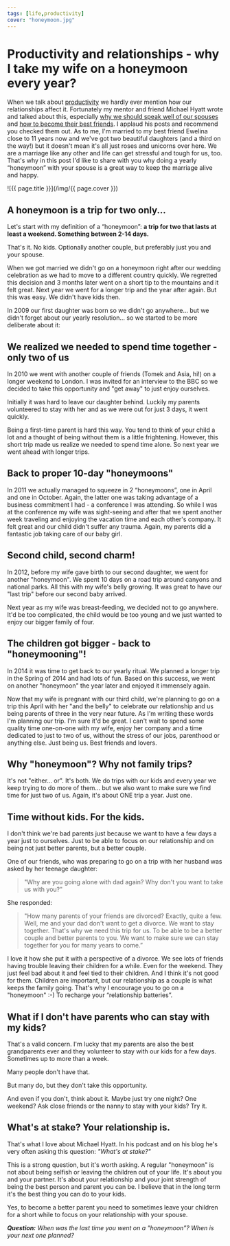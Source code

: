 ```yaml
---
tags: [life,productivity]
cover: "honeymoon.jpg"
---
```


# Productivity and relationships - why I take my wife on a honeymoon every year?

When we talk about [productivity](/productivity) we hardly ever mention how our relationships affect it. Fortunately my mentor and friend Michael Hyatt wrote and talked about this, especially [why we should speak well of our spouses][mh1] and [how to become their best friends][mh2]. I applaud his posts and recommend you checked them out. As to me, I'm married to my best friend Ewelina close to 11 years now and we've got two beautiful daughters (and a third on the way!) but it doesn't mean it's all just roses and unicorns over here. We are a marriage like any other and life can get stressful and tough for us, too. That's why in this post I'd like to share with you why doing a yearly “honeymoon” with your spouse is a great way to keep the marriage alive and happy.

<!--More-->

![{{ page.title }}](/img/{{ page.cover }})

## A honeymoon is a trip for two only...

Let's start with my definition of a “honeymoon”: **a trip for two that lasts at least a weekend. Something between 2-14 days.**

That's it. No kids. Optionally another couple, but preferably just you and your spouse.

When we got married we didn't go on a honeymoon right after our wedding celebration as we had to move to a different country quickly. We regretted this decision and 3 months later went on a short tip to the mountains and it felt great. Next year we went for a longer trip and the year after again. But this was easy. We didn't have kids then.

In 2009 our first daughter was born so we didn't go anywhere... but we didn't forget about our yearly resolution... so we started to be more deliberate about it:

## We realized we needed to spend time together - only two of us

In 2010 we went with another couple of friends (Tomek and Asia, hi!) on a longer weekend to London. I was invited for an interview to the BBC so we decided to take this opportunity and "get away" to just enjoy ourselves.

Initially it was hard to leave our daughter behind. Luckily my parents volunteered to stay with her and as we were out for just 3 days, it went quickly.

Being a first-time parent is hard this way. You tend to think of your child a lot and a thought of being without them is a little frightening. However, this short trip made us realize we needed to spend time alone. So next year we went ahead with longer trips.

## Back to proper 10-day "honeymoons"

In 2011 we actually managed to squeeze in 2 “honeymoons”, one in April and one in October. Again, the latter one was taking advantage of a business commitment I had - a conference I was attending. So while I was at the conference my wife was sight-seeing and after that we spent another week traveling and enjoying the vacation time and each other's company. It felt great and our child didn't suffer any trauma. Again, my parents did a fantastic job taking care of our baby girl.

## Second child, second charm!

In 2012, before my wife gave birth to our second daughter, we went for another "honeymoon". We spent 10 days on a road trip around canyons and national parks. All this with my wife's belly growing. It was great to have our "last trip" before our second baby arrived.

Next year as my wife was breast-feeding, we decided not to go anywhere. It'd be too complicated, the child would be too young and we just wanted to enjoy our bigger family of four.

## The children got bigger - back to "honeymooning"!

In 2014 it was time to get back to our yearly ritual. We planned a longer trip in the Spring of 2014 and had lots of fun. Based on this success, we went on another "honeymoon" the year later and enjoyed it immensely again.

Now that my wife is pregnant with our third child, we're planning to go on a trip this April with her "and the belly" to celebrate our relationship and us being parents of three in the very near future. As I'm writing these words I'm planning our trip. I'm sure it'd be great. I can't wait to spend some quality time one-on-one with my wife, enjoy her company and a time dedicated to just to two of us, without the stress of our jobs, parenthood or anything else. Just being us. Best friends and lovers.

## Why "honeymoon"? Why not family trips?

It's not "either... or". It's both. We do trips with our kids and every year we keep trying to do more of them... but we also want to make sure we find time for just two of us. Again, it's about ONE trip a year. Just one.

## Time without kids. For the kids.

I don't think we're bad parents just because we want to have a few days a year just to ourselves. Just to be able to focus on our relationship and on being not just better parents, but a better couple.

One of our friends, who was preparing to go on a trip with her husband was asked by her teenage daughter:

> "Why are you going alone with dad again? Why don't you want to take us with you?"

She responded:

> "How many parents of your friends are divorced? Exactly, quite a few. Well, me and your dad don't want to get a divorce. We want to stay together. That's why we need this trip for us. To be able to be a better couple and better parents to you. We want to make sure we can stay together for you for many years to come.”

I love it how she put it with a perspective of a divorce. We see lots of friends having trouble leaving their children for a while. Even for the weekend. They just feel bad about it and feel tied to their children. And I think it's not good for them. Children are important, but our relationship as a couple is what keeps the family going. That's why I encourage you to go on a "honeymoon" :-) To recharge your “relationship batteries”.

## What if I don't have parents who can stay with my kids?

That's a valid concern. I'm lucky that my parents are also the best grandparents ever and they volunteer to stay with our kids for a few days. Sometimes up to more than a week.

Many people don't have that.

But many do, but they don't take this opportunity.

And even if you don't, think about it. Maybe just try one night? One weekend? Ask close friends or the nanny to stay with your kids? Try it.

## What's at stake? Your relationship is.

That's what I love about Michael Hyatt. In his podcast and on his blog he's very often asking this question: *"What's at stake?"*

This is a strong question, but it's worth asking. A regular "honeymoon" is not about being selfish or leaving the children out of your life. It's about you and your partner. It's about your relationship and your joint strength of being the best person and parent you can be. I believe that in the long term it's the best thing you can do to your kids.

Yes, to become a better parent you need to sometimes leave your children for a short while to focus on your relationship with your spouse.

<!--
* Germany, Harz - 2005
* Madrid, Spain - 2006
* San Francisco - 2007
* Mallorca - 2008
* - Milenka
* London 2010
* San Francisco 2011
* New York 2011
* Grand Canyon 2012
* - Emilka
* Japan 2014
* South Korea 2015
* Rome 2016
* - Lilka
* Hamburg 2018
* Camino 2019
* England 2019
-->

***Question:*** *When was the last time you went on a "honeymoon”? When is your next one planned?*

[mh1]: http://michaelhyatt.com/why-speaking-well-of-your-spouse-is-so-important.html
[mh2]: http://michaelhyatt.com/how-to-become-your-spouses-best-friend.html

[tp]: http://thepodcast.fm
[i]: http://iMagazine.pl
[d]: http://db.tt/kD7Liux
[e]: /how-i-use-evernote
[p]: /passion
[n]: https://michael.gratis/nozbe
[io]: https://michael.gratis/ipadonly/
[pm]: http://productivemag.com/
[s]: /show
[t]: http://twitter.com/MSliwinski